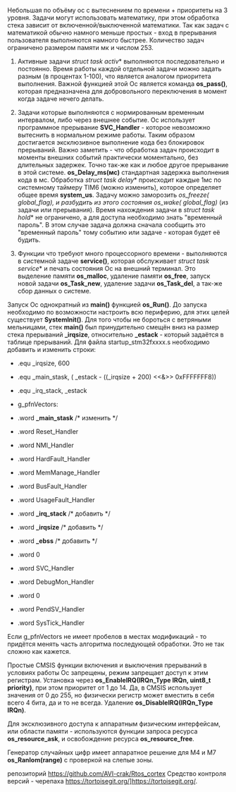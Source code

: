 Небольшая по объёму ос с вытеснением по времени + приоритеты на 3 уровня. 
Задачи могут использовать математику, при этом обработка стека зависит от включенной/выключенной математики. Так как задач с математикой обычно намного меньше простых - вход в прерывания пользователя выполняются намного быстрее. Количество задач ограничено размером памяти мк и числом 253.

1) Активные задачи **struct task* activ** выполняются последовательно и постоянно. 
Время работы каждой отдельной задачи можно задать разным (в процентах 1-100), что является аналогом приоритета выполнения.
Важной функцией этой Ос является команда **os_pass()**, которая предназначена для добровольного переключения в момент когда задаче нечего делать.

2) Задачи которые выполняются с нормированным временным интервалом, либо через внешнее событие. Ос использует программное прерывание **SVC_Handler** - которое невозможно вытеснить в нормальном режиме работы. Таким образом достигается эксклюзивное выполнение кода без блокировок прерываний. Важно заметить - что обработка задач происходит в моменты внешних событий практически моментально, без длительных задержек. Точно так-же как и любое другое прерывание в этой системе.
**os_Delay_ms(мс)** стандартная задержка выполнения кода в мс. Обработка **struct task* delay** происходит каждые 1мс по системному таймеру TIM6 (можно изменить), которое определяет общее время **system_us**.
Задачу можно заморозить **os_freeze(* global_flag)**, и разбудить из этого состояния **os_wake(* global_flag)** (из задачи или прерывания). Время нахождения задачи в **struct task* hold** не ограничено, а для доступа необходимо знать "временный пароль". В этом случае задача должна сначала сообщить это "временный пароль" тому событию или задаче - которая будет её будить.

3) Функции что требуют много процессорного времени - выполняются в системной задаче **service()**, которая обслуживает **struct task* service** и печать состояния Ос на внешний терминал.
Это выделение памяти **os_malloc**, удаление памяти **os_free**, запуск новой задачи **os_Task_new**, удаление задачи **os_Task_del**, а так-же сбор данных о системе.

Запуск Ос однократный из **main()** функцией **os_Run()**. До запуска необходимо по возможности настроить всю периферию, для этих целей существует  **SystemInit()**.
Для того чтобы не бороться с ветряными мельницами, стек **main()** был принудительно смещён вниз на размер стека прерываний **_irqsize**, относительно **_estack** - который задаётся в таблице прерываний. Для файла startup_stm32fxxxx.s необходимо добавить и изменить строки:
* .equ   _irqsize, 600
* .equ   _main_stask,         ( _estack -   ((_irqsize + 200) <<&>> 0xFFFFFFF8))
* .equ   _irq_stack,          _estack
 
*    g_pfnVectors:
 
*  .word  **_main_stask**             /* изменить              */
*  .word  Reset_Handler
 
*  .word  NMI_Handler
*  .word  HardFault_Handler
*  .word  MemManage_Handler
*  .word  BusFault_Handler
*  .word  UsageFault_Handler
*  .word  **_irq_stack**              /* добавить              */
*  .word  **_irqsize**                /* добавить              */
*  .word  **_ebss**                   /* добавить              */
*  .word  0
*  .word  SVC_Handler
*  .word  DebugMon_Handler
*  .word  0
*  .word  PendSV_Handler
*  .word  SysTick_Handler
  
  Если g_pfnVectors не имеет пробелов в местах модификаций - то придётся менять часть алгоритма последующей обработки. Это не так сложно как кажется.

Простые CMSIS функции включения и выключения прерываний в условиях работы Ос запрещены, режим запрещает доступ к этим регистрам. 
Установка через **os_EnableIRQ(IRQn_Type IRQn, uint8_t priority)**, при этом приоритет от 1 до 14. Да, в CMSIS использует значения от 0 до 255, но физически регистр может вместить в себя всего 4 бита, да и то не всегда.
Удаление **os_DisableIRQ(IRQn_Type IRQn)**. 

Для эксклюзивного доступа к аппаратным физическим интерфейсам, или области памяти - используются функции запроса ресурса **os_resource_ask**, и освобождение ресурса **os_resource_free**.

Генератор случайных цифр имеет аппаратное решение для M4 и M7 **os_Ranlom(range)** с проверкой на слепые зоны.

репозиторий <https://github.com/AVI-crak/Rtos_cortex>
Средство контроля версий - черепаха <https://tortoisegit.org/]https://tortoisegit.org/>.
